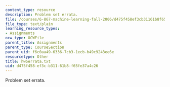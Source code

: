 ```yaml
---
content_type: resource
description: Problem set errata.
file: /courses/6-867-machine-learning-fall-2006/d475f458ef3cb31161b8f65fe37a4c26_hw5errata.txt
file_type: text/plain
learning_resource_types:
- Assignments
ocw_type: OCWFile
parent_title: Assignments
parent_type: CourseSection
parent_uid: f6c0aa49-6336-7cb3-1ecb-b49c9243ee6e
resourcetype: Other
title: hw5errata.txt
uid: d475f458-ef3c-b311-61b8-f65fe37a4c26
---
```

Problem set errata.

